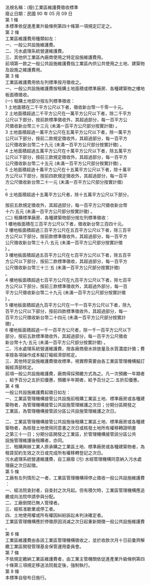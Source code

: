 法規名稱：(廢)工業區維護費徵收標準  
廢止日期：民國 90 年 05 月 09 日  
第 1 條  
本標準依促進產業升級條例第四十條第一項規定訂定之。  
第 2 條  
工業區維護費用種類如左：  
一、一般公共設施維護費。  
二、污水處理系統營運維護費。  
三、其他供工業區內廠商使用之特定設施維護費用。  
前項第一款之一般公共設施維護費指工業區內供公共使用之土地、建築物  
及設施之維護費用。  
第 3 條  
工業區維護費用依左列標準按月徵收之。  
一、一般公共設施維護費按租購土地面積或標準廠房、各種建築物之樓地  
板面積徵收。  
(一) 租購土地部分按左列標準徵收：  
1 土地面積在二千平方公尺以下者，徵收新台幣一千零一十元。  
2 土地面積超過二千平方公尺在一萬平方公尺以下者，除二千平方  
公尺以下部分，按前款標準徵收外，其超過部分，每一百平方公  
尺徵收新台幣三十三元 (未滿一百平方公尺部分按實計徵) 。  
3 土地面積超過一萬平方公尺在五萬平方公尺以下者，除一萬平方  
公尺以下部分，按前二款規定徵收外，其超過部分，每一百平方  
公尺徵收新台幣二十九元 (未滿一百平方公尺部分按實計徵) 。  
4 土地面積超過五萬平方公尺在十萬平方公尺以下者，除五萬平方  
公尺以下部分，按前三款規定徵收外，其超過部分，每一百平方  
公尺徵收新台幣二十五元 (未滿一百平方公尺部分按實計徵) 。  
5 土地面積超過十萬平方公尺在十五萬平方公尺以下者，除十萬平  
方公尺以下部分，按前四款規定徵收外，其超過部分，每一百平  
方公尺徵收新台幣二十一元 (未滿一百平方公尺部分按實計徵)  
。  
6 土地面積超過十五萬平方公尺者，除十五萬平方公尺以下部分，  


按前五款規定徵收外，其超過部分，每一百平方公尺徵收新台幣  
十六‧五元 (未滿一百平方公尺部分按實計徵) 。  
(二) 租購標準廠房、各種建築物部分按左列標準徵收：  
1 樓地板面積在三百平方公尺以下者，徵收新台幣三百四十元。  
2 樓地板面積超過三百平方公尺在五百平方公尺以下者，除三百平  
方公尺以下部分，按前款標準徵收外，其超過部分，每一百平方  
公尺徵收新台幣三十八‧五元 (未滿一百平方公尺部分按實計徵  
) 。  
3 樓地板面積超過五百平方公尺在七百平方公尺以下者，除五百平  
方公尺以下部分，按前二款標準徵收，其超過部分，每一百平方  
公尺徵收新台幣三十三‧五 (未滿一百平方公尺部分按實計徵)  
。  
4 樓地板面積超過七百平方公尺在九百平方公尺以下者，除七百平  
方公尺以下部分，按前三款標準徵收外，其超過外部分，每一百  
平方公尺徵收新台幣二十九元 (未滿一百平方公尺部分按實計徵  
) 。  
5 樓地板面積超過九百平方公尺在一千一百平方公尺以下者，除九  
百平方公尺以下部分，按前四款標準徵收外，其超過部分，每一  
百平方公尺徵收新台幣二十四元 (未滿一百平方公尺部分按實計  
徵) 。  
6 樓地板面積超過一千一百平方公尺者，除一千一百平方公尺以下  
部分，按前五款標準徵收外，其超過部分，每一百平方公尺徵收  
新台幣十九‧五元 (未滿一百平方公尺部分按實計徵) 。  
二、污水處理系統營運維護費，按各廠商廢水排放量及水質濃度計徵；費  
率按各項操作成本擬訂報經濟部核定。  
三、其他特定設施維護費徵收標準，視實際需要由各工業區管理機構擬訂  
報經濟部核定。  
前項一般公共設施維護費，廠商得採預繳方式為之。凡一次預繳一年期者  
，給予百分之五折扣優惠，預繳半年期者，給予百分之二‧五折扣優惠。  
第 4 條  
一般公共設施維護費起徵日如左：  
一、工業區管理機構接管公共設施前租購工業區土地、標準廠房或各種建  
築物者，為管理機構接管公共設施管理維護之次日；分期分區開發之  
工業區，為管理機構接管該分區公共設施管理維護之次日。  


二、工業區管理機構接管公共設施後租購工業區土地、標準廠房或各種建  
築物者，為核發土地使用同意書之次日或核發土地所有權移轉證明書  
之第三十一日；分期分區開發之工業區，於管理機構接管該分區公共  
設施管理維護後租購者，亦同。  
三、租購興辦工業人原承購之工業區土地、標準廠房或各種建築物者，為  
租賃契約生效之次日或完成所有權移轉登記之次日。  
污水處理系統營運維護費，自工廠廢 (污) 水經管理機構同意納入污水處  
理廠之次日起徵。  
第 5 條  
工廠有左列情形之一者，工業區管理機構得停止徵收一般公共設施維護費  
：  
一、經法院查封者，自查封之次月起。但有積欠時，工業區管理機構應追  
繳或向法院申請參與分配。  
二、工廠倒閉已無人管理者。  
三、經核准歇業或停工者。  
四、土地使用權或所有權因糾紛訴訟未判決確定者。  
工業區管理機構應於停徵原因消滅之次日起重新開徵一般公共設施維護費  
。  
第 6 條  
工業區維護費由各該工業區管理機構徵收之，並於收款次月十日前彙齊解  
繳工業區開發管理基金保管運用委員會。  
第 7 條  
不依規定繳納工業區維護費者，由工業主管機關依促進產業升級條例第四  
十條第三項規定移送法院裁定後，強制執行。  
第 8 條  
本標準自發布日施行。  


